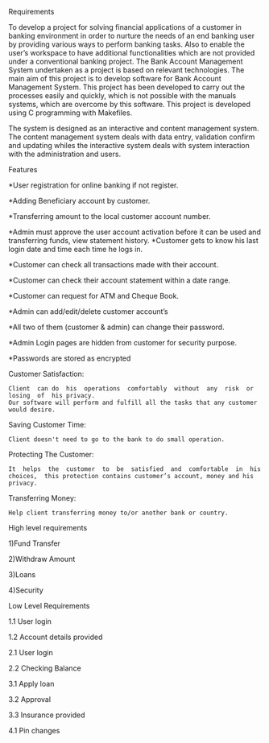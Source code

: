 Requirements

To develop a project for solving financial applications of a customer in banking environment in order to nurture the needs of  an end banking user by providing various ways to perform banking tasks. Also to  enable  the  user’s  workspace  to  have  additional  functionalities  which  are  not  provided under a conventional banking project.  The  Bank  Account  Management  System  undertaken  as  a  project  is  based  on  relevant technologies.  The  main  aim  of  this  project  is  to  develop  software  for  Bank  Account Management System. This project has been developed to carry out the processes easily and quickly,  which  is  not  possible  with  the  manuals  systems,  which  are  overcome  by  this software.  This  project  is  developed  using  C programming with Makefiles.

 The  system  is designed as an interactive and content management system. The content management system deals with data entry, validation confirm and updating whiles the interactive system deals with system interaction with the administration and users.
 
 Features  
 
  *User registration for online banking if not register.
  
  *Adding Beneficiary account by customer.
  
  *Transferring amount to the local customer account number. 
  
  *Admin must approve the user account activation before it can be used and transferring funds, view statement history. *Customer gets to know his last login date and time each   time he logs in. 
  
  *Customer can check all transactions made with their account. 
  
  *Customer can check their account statement within a date range. 
  
  *Customer can request for ATM and Cheque Book. 
  
  *Admin can add/edit/delete customer account’s 
  
  *All two of them (customer & admin) can change their password. 
  
  *Admin Login pages are hidden from customer for security purpose. 
  
  *Passwords are stored as encrypted 
 
 Customer Satisfaction: 
 
    Client  can do  his  operations  comfortably  without  any  risk  or  losing  of  his privacy. 
    Our software will perform and fulfill all the tasks that any customer would desire. 
    
 Saving Customer Time:
 
    Client doesn't need to go to the bank to do small operation.
    
 Protecting The Customer:
 
    It  helps  the  customer  to  be  satisfied  and  comfortable  in  his  choices,  this protection contains customer’s account, money and his privacy. 
    
 Transferring Money:
 
    Help client transferring money to/or another bank or country.
    
High level requirements

 1)Fund Transfer
 
 2)Withdraw Amount
 
 3)Loans
 
 4)Security
 
 Low Level Requirements
 
 1.1 User login
 
 1.2 Account details provided
 
 2.1 User login
 
 2.2 Checking Balance
 
 3.1 Apply loan
 
 3.2 Approval
 
 3.3 Insurance provided
 
 4.1 Pin changes
 
 
